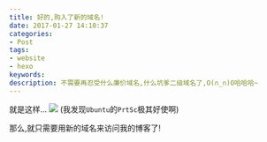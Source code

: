 ```yaml
---
title: 好的,购入了新的域名!
date: 2017-01-27 14:10:37
categories:
- Post
tags:
- website
- hexo
keywords:
description: 不需要再忍受什么廉价域名,什么坑爹二级域名了,O(∩_∩)O哈哈哈~
---
```


就是这样...
![](http://ofshdv83w.bkt.clouddn.com/2017-01-27%2014-17-02%E5%B1%8F%E5%B9%95%E6%88%AA%E5%9B%BE.png)
(我发现`Ubuntu`的`PrtSc`极其好使啊)

那么,就只需要用新的域名来访问我的博客了!

